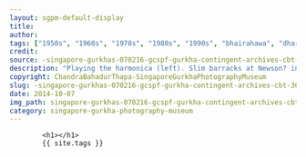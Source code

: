 ```yaml
---
layout: sgpm-default-display
title: 
author: 
tags: ["1950s", "1960s", "1970s", "1980s", "1990s", "bhairahawa", "dharan", "gurkhas", "kathmandu", "nepal", "pokhara", "singapore", "singapore gurkha archive", "singapore gurkha old photographs", "singapore gurkha photography museum", "singapore gurkhas"]
credit: 
source: -singapore-gurkhas-070216-gcspf-gurkha-contingent-archives-cbt-36
description: "Playing the harmonica (left). Slim barracks at Newson? in Singapore. Date: Early 1950s."
copyright: ChandraBahadurThapa-SingaporeGurkhaPhotographyMuseum
slug: -singapore-gurkhas-070216-gcspf-gurkha-contingent-archives-cbt-36
date: 2014-10-07
img_path: singapore-gurkhas-070216-gcspf-gurkha-contingent-archives-cbt-36.jpg
category: singapore-gurkha-photography-museum
---
```

	 		

	 		<h1></h1>
	 		{{ site.tags }}
	 		
